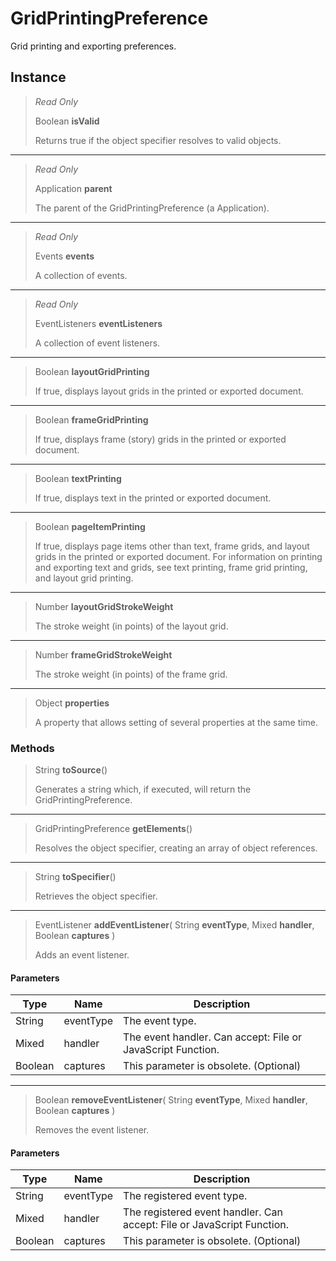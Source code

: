 # GridPrintingPreference
Grid printing and exporting preferences.

## Instance
> *Read Only* 
> 
> Boolean **isValid** 
>
> Returns true if the object specifier resolves to valid objects.
*** 
> *Read Only* 
> 
> Application **parent** 
>
> The parent of the GridPrintingPreference (a Application).
*** 
> *Read Only* 
> 
> Events **events** 
>
> A collection of events.
*** 
> *Read Only* 
> 
> EventListeners **eventListeners** 
>
> A collection of event listeners.
*** 
> Boolean **layoutGridPrinting** 
>
> If true, displays layout grids in the printed or exported document.
*** 
> Boolean **frameGridPrinting** 
>
> If true, displays frame (story) grids in the printed or exported document.
*** 
> Boolean **textPrinting** 
>
> If true, displays text in the printed or exported document.
*** 
> Boolean **pageItemPrinting** 
>
> If true, displays page items other than text, frame grids, and layout grids in the printed or exported document. For information on printing and exporting text and grids, see text printing, frame grid printing, and layout grid printing.
*** 
> Number **layoutGridStrokeWeight** 
>
> The stroke weight (in points) of the layout grid.
*** 
> Number **frameGridStrokeWeight** 
>
> The stroke weight (in points) of the frame grid.
*** 
> Object **properties** 
>
> A property that allows setting of several properties at the same time.

### Methods
> String **toSource**()
> 
> Generates a string which, if executed, will return the GridPrintingPreference.
*** 
> GridPrintingPreference **getElements**()
> 
> Resolves the object specifier, creating an array of object references.
*** 
> String **toSpecifier**()
> 
> Retrieves the object specifier.
*** 
> EventListener **addEventListener**( String **eventType**, Mixed **handler**, Boolean **captures** )
> 
> Adds an event listener.
#### Parameters
| Type | Name | Description |
|---|---|---|
| String | eventType | The event type. |
| Mixed | handler | The event handler. Can accept: File or JavaScript Function. |
| Boolean | captures | This parameter is obsolete. (Optional) |

*** 
> Boolean **removeEventListener**( String **eventType**, Mixed **handler**, Boolean **captures** )
> 
> Removes the event listener.
#### Parameters
| Type | Name | Description |
|---|---|---|
| String | eventType | The registered event type. |
| Mixed | handler | The registered event handler. Can accept: File or JavaScript Function. |
| Boolean | captures | This parameter is obsolete. (Optional) |


